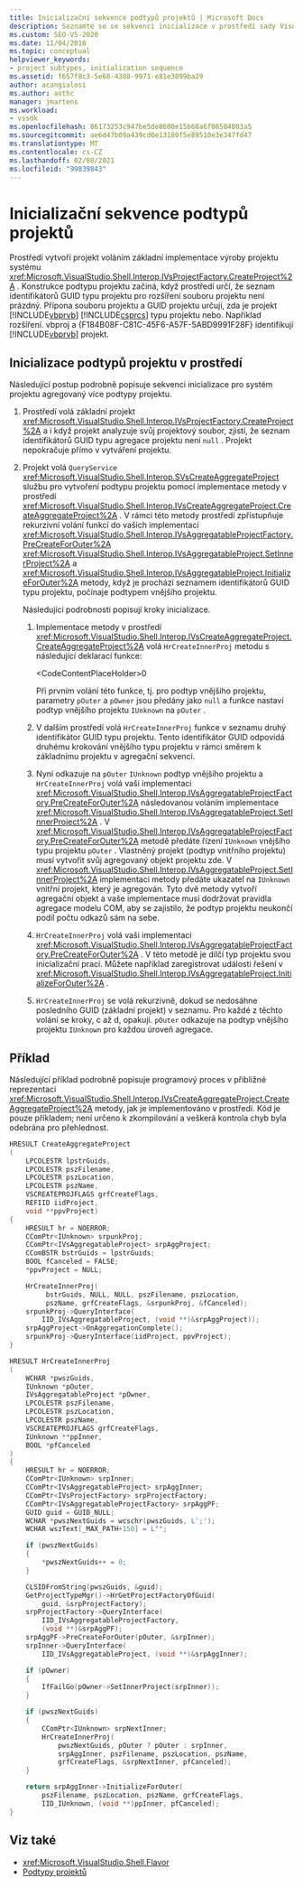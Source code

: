 ```yaml
---
title: Inicializační sekvence podtypů projektů | Microsoft Docs
description: Seznamte se se sekvencí inicializace v prostředí sady Visual Studio pro systém projektu agregovaný pomocí více podtypů projektu.
ms.custom: SEO-VS-2020
ms.date: 11/04/2016
ms.topic: conceptual
helpviewer_keywords:
- project subtypes, initialization sequence
ms.assetid: f657f8c3-5e68-4308-9971-e81e3099ba29
author: acangialosi
ms.author: anthc
manager: jmartens
ms.workload:
- vssdk
ms.openlocfilehash: 86173253c947be5de8600e15b68a6f08504803a5
ms.sourcegitcommit: ae6d47b09a439cd0e13180f5e89510e3e347fd47
ms.translationtype: MT
ms.contentlocale: cs-CZ
ms.lasthandoff: 02/08/2021
ms.locfileid: "99839843"
---
```

# <a name="initialization-sequence-of-project-subtypes"></a>Inicializační sekvence podtypů projektů
Prostředí vytvoří projekt voláním základní implementace výroby projektu systému <xref:Microsoft.VisualStudio.Shell.Interop.IVsProjectFactory.CreateProject%2A> . Konstrukce podtypu projektu začíná, když prostředí určí, že seznam identifikátorů GUID typu projektu pro rozšíření souboru projektu není prázdný. Přípona souboru projektu a GUID projektu určují, zda je projekt [!INCLUDE[vbprvb](../../code-quality/includes/vbprvb_md.md)] [!INCLUDE[csprcs](../../data-tools/includes/csprcs_md.md)] typu projektu nebo. Například rozšíření. vbproj a {F184B08F-C81C-45F6-A57F-5ABD9991F28F} identifikují [!INCLUDE[vbprvb](../../code-quality/includes/vbprvb_md.md)] projekt.

## <a name="environments-initialization-of-project-subtypes"></a>Inicializace podtypů projektu v prostředí
 Následující postup podrobně popisuje sekvenci inicializace pro systém projektu agregovaný více podtypy projektu.

1. Prostředí volá základní projekt <xref:Microsoft.VisualStudio.Shell.Interop.IVsProjectFactory.CreateProject%2A> a i když projekt analyzuje svůj projektový soubor, zjistí, že seznam identifikátorů GUID typu agregace projektu není `null` . Projekt nepokračuje přímo v vytváření projektu.

2. Projekt volá `QueryService` <xref:Microsoft.VisualStudio.Shell.Interop.SVsCreateAggregateProject> službu pro vytvoření podtypu projektu pomocí implementace metody v prostředí <xref:Microsoft.VisualStudio.Shell.Interop.IVsCreateAggregateProject.CreateAggregateProject%2A> . V rámci této metody prostředí zpřístupňuje rekurzivní volání funkcí do vašich implementací <xref:Microsoft.VisualStudio.Shell.Interop.IVsAggregatableProjectFactory.PreCreateForOuter%2A> <xref:Microsoft.VisualStudio.Shell.Interop.IVsAggregatableProject.SetInnerProject%2A> a <xref:Microsoft.VisualStudio.Shell.Interop.IVsAggregatableProject.InitializeForOuter%2A> metody, když je prochází seznamem identifikátorů GUID typu projektu, počínaje podtypem vnějšího projektu.

     Následující podrobnosti popisují kroky inicializace.

    1. Implementace metody v prostředí <xref:Microsoft.VisualStudio.Shell.Interop.IVsCreateAggregateProject.CreateAggregateProject%2A> volá `HrCreateInnerProj` metodu s následující deklarací funkce:

         \<CodeContentPlaceHolder>0</CodeContentPlaceHolder>

         Při prvním volání této funkce, tj. pro podtyp vnějšího projektu, parametry `pOuter` a `pOwner` jsou předány jako `null` a funkce nastaví podtyp vnějšího projektu `IUnknown` na `pOuter` .

    2. V dalším prostředí volá `HrCreateInnerProj` funkce v seznamu druhý identifikátor GUID typu projektu. Tento identifikátor GUID odpovídá druhému krokování vnějšího typu projektu v rámci směrem k základnímu projektu v agregační sekvenci.

    3. Nyní odkazuje na `pOuter` `IUnknown` podtyp vnějšího projektu a `HrCreateInnerProj` volá vaši implementaci <xref:Microsoft.VisualStudio.Shell.Interop.IVsAggregatableProjectFactory.PreCreateForOuter%2A> následovanou voláním implementace <xref:Microsoft.VisualStudio.Shell.Interop.IVsAggregatableProject.SetInnerProject%2A> . V <xref:Microsoft.VisualStudio.Shell.Interop.IVsAggregatableProjectFactory.PreCreateForOuter%2A> metodě předáte řízení `IUnknown` vnějšího typu projektu `pOuter` . Vlastněný projekt (podtyp vnitřního projektu) musí vytvořit svůj agregovaný objekt projektu zde. V <xref:Microsoft.VisualStudio.Shell.Interop.IVsAggregatableProject.SetInnerProject%2A> implementaci metody předáte ukazatel na `IUnknown` vnitřní projekt, který je agregován. Tyto dvě metody vytvoří agregační objekt a vaše implementace musí dodržovat pravidla agregace modelu COM, aby se zajistilo, že podtyp projektu neukončí podíl počtu odkazů sám na sebe.

    4. `HrCreateInnerProj` volá vaši implementaci <xref:Microsoft.VisualStudio.Shell.Interop.IVsAggregatableProjectFactory.PreCreateForOuter%2A> . V této metodě je dílčí typ projektu svou inicializační prací. Můžete například zaregistrovat události řešení v <xref:Microsoft.VisualStudio.Shell.Interop.IVsAggregatableProject.InitializeForOuter%2A> .

    5. `HrCreateInnerProj` se volá rekurzivně, dokud se nedosáhne posledního GUID (základní projekt) v seznamu. Pro každé z těchto volání se kroky, c až d, opakují. `pOuter` odkazuje na podtyp vnějšího projektu `IUnknown` pro každou úroveň agregace.

## <a name="example"></a>Příklad

Následující příklad podrobně popisuje programový proces v přibližné reprezentaci <xref:Microsoft.VisualStudio.Shell.Interop.IVsCreateAggregateProject.CreateAggregateProject%2A> metody, jak je implementováno v prostředí. Kód je pouze příkladem; není určeno k zkompilování a veškerá kontrola chyb byla odebrána pro přehlednost.

```cpp
HRESULT CreateAggregateProject
(
    LPCOLESTR lpstrGuids,
    LPCOLESTR pszFilename,
    LPCOLESTR pszLocation,
    LPCOLESTR pszName,
    VSCREATEPROJFLAGS grfCreateFlags,
    REFIID iidProject,
    void **ppvProject)
{
    HRESULT hr = NOERROR;
    CComPtr<IUnknown> srpunkProj;
    CComPtr<IVsAggregatableProject> srpAggProject;
    CComBSTR bstrGuids = lpstrGuids;
    BOOL fCanceled = FALSE;
    *ppvProject = NULL;

    HrCreateInnerProj(
         bstrGuids, NULL, NULL, pszFilename, pszLocation,
         pszName, grfCreateFlags, &srpunkProj, &fCanceled);
    srpunkProj->QueryInterface(
        IID_IVsAggregatableProject, (void **)&srpAggProject));
    srpAggProject->OnAggregationComplete();
    srpunkProj->QueryInterface(iidProject, ppvProject);
}

HRESULT HrCreateInnerProj
(
    WCHAR *pwszGuids,
    IUnknown *pOuter,
    IVsAggregatableProject *pOwner,
    LPCOLESTR pszFilename,
    LPCOLESTR pszLocation,
    LPCOLESTR pszName,
    VSCREATEPROJFLAGS grfCreateFlags,
    IUnknown **ppInner,
    BOOL *pfCanceled
)
{
    HRESULT hr = NOERROR;
    CComPtr<IUnknown> srpInner;
    CComPtr<IVsAggregatableProject> srpAggInner;
    CComPtr<IVsProjectFactory> srpProjectFactory;
    CComPtr<IVsAggregatableProjectFactory> srpAggPF;
    GUID guid = GUID_NULL;
    WCHAR *pwszNextGuids = wcschr(pwszGuids, L';');
    WCHAR wszText[_MAX_PATH+150] = L"";

    if (pwszNextGuids)
    {
        *pwszNextGuids++ = 0;
    }

    CLSIDFromString(pwszGuids, &guid);
    GetProjectTypeMgr()->HrGetProjectFactoryOfGuid(
        guid, &srpProjectFactory);
    srpProjectFactory->QueryInterface(
        IID_IVsAggregatableProjectFactory,
        (void **)&srpAggPF);
    srpAggPF->PreCreateForOuter(pOuter, &srpInner);
    srpInner->QueryInterface(
        IID_IVsAggregatableProject, (void **)&srpAggInner);

    if (pOwner)
    {
        IfFailGo(pOwner->SetInnerProject(srpInner));
    }

    if (pwszNextGuids)
    {
        CComPtr<IUnknown> srpNextInner;
        HrCreateInnerProj(
            pwszNextGuids, pOuter ? pOuter : srpInner,
            srpAggInner, pszFilename, pszLocation, pszName,
            grfCreateFlags, &srpNextInner, pfCanceled);
    }

    return srpAggInner->InitializeForOuter(
        pszFilename, pszLocation, pszName, grfCreateFlags,
        IID_IUnknown, (void **)ppInner, pfCanceled);
}
```

## <a name="see-also"></a>Viz také

- <xref:Microsoft.VisualStudio.Shell.Flavor>
- [Podtypy projektů](../../extensibility/internals/project-subtypes.md)
